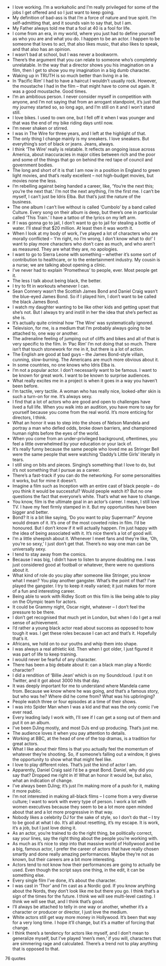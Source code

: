  - I love working. I’m a workaholic and I’m really privileged for some of the jobs I get offered and so I just want to keep going.
 - My definition of bad-ass is that I’m a force of nature and true spirit. I’m self-admitting that, and it sounds vain to say that, but I am.
 - My Father always told me that a fool at 40 is a fool for life.
 - I come from an era, in my world, where you just had to define yourself as who you are and what you do. I happen to be an actor. I happen to be someone that loves to act, that also likes music, that also likes to speak, and that also has an opinion.
 - I wasn’t bad at school, but I was never a bookworm.
 - There’s the argument that you can relate to someone who’s completely unrelatable. In the way that a director shows you his imagination on a film, then I get to show you my imagination in a big dumb character.
 - Waking up in TRUTH is so much better than living in a lie.
 - In ‘Pacific Rim’ I had to have a haircut I wouldn’t usually rock. However, the moustache I had in the film – that might have to come out again. It was a good moustache. Good times.
 - I’m an ambitious person. I never consider myself in competition with anyone, and I’m not saying that from an arrogant standpoint, it’s just that my journey started so, so long ago, and I’m still on it and I won’t stand still.
 - I love bikes. I used to own one, but I fell off it when I was younger and that was the end of my bike riding days until now.
 - I’m never shaken or stirred.
 - I was in The Wire for three years, and I left at the highlight of that.
 - The only thing I change mainly is my sneakers. I love sneakers. But everything’s sort of black or jeans. Jeans, always.
 - I think ‘The Wire’ really is relatable. It reflects an ongoing issue across America, about inaccuracies in major cities between rich and the poor and some of the things that go on behind the red tape of council and government bodies.
 - The long and short of it is that I am now in a position in England to green light movies, and that’s really excellent – not high-budget movies, but movies none the less.
 - I’m rebelling against being handed a career, like, ‘You’re the next this; you’re the next that.’ I’m not the next anything, I’m the first me. I can’t be myself, I can’t just be Idris Elba. But that’s just the nature of the business.
 - The one album I can’t live without is called ‘Cumbolo’ by a band called Culture. Every song on their album is deep, but there’s one in particular called ‘This Train.’ I have a tattoo of the lyrics on my left arm.
 - If I was gonna go to jail, I don’t want to go to jail for stealing a bottle of water. I’ll steal that $20 million. At least then it was worth it.
 - When I look at my body of work, I’ve played a lot of characters who are morally conflicted – ‘I’m right, no I’m wrong, I don’t know what to do!’ I want to play more characters who don’t care as much, and who aren’t as measured. They are what they are, no apologies.
 - I want to go to Sierra Leone with something – whether it’s some sort of contribution to healthcare, or to the entertainment industry. My cousin is a nurse; we are talking about opening a clinic.
 - I’ve never had to explain ‘Prometheus’ to people, ever. Most people get it.
 - The less I talk about being black, the better.
 - I try to fit in workouts whenever I can.
 - Sean Connery wasn’t the Scottish James Bond and Daniel Craig wasn’t the blue-eyed James Bond. So if I played him, I don’t want to be called the black James Bond.
 - I watch my daughter wanting to be like other kids and getting upset that she’s not. But I always try and instill in her the idea that she’s perfect as she is.
 - It’s actually quite criminal how ‘The Wire’ was systematically ignored.
 - Television, for me, is a medium that I’m probably always going to be attached to, one way or another.
 - The adrenaline feeling of jumping out of cliffs and bikes and all of that is very specific to the film. In ‘Pac Rim’ I’m not doing that so much. There isn’t that touch stonework for me in it, but there is a lot of action.
 - The English are good at bad guys – the James Bond-style villain, cunning, slow-burning. The Americans are much more obvious about it.
 - In some countries, no one knows who Idris Elba is.
 - I’m not a popular actor. I don’t necessarily want to be famous. I want to be known for great work. I want to be known to surprise audiences.
 - What really excites me in a project is when it goes in a way you haven’t been before.
 - I’m tactile, very tactile. A woman who has really nice, looked-after skin is such a turn-on for me. It’s always sexy.
 - I find that a lot of actors who are good and open to challenges have lived a full life. When you walk into an audition, you have more to say for yourself because you come from the real world. It’s more enticing for directors, I think.
 - What an honor it was to step into the shoes of Nelson Mandela and portray a man who defied odds, broke down barriers, and championed human rights before the eyes of the world.
 - When you come from an under-privileged background, oftentimes, you feel a little overwhelmed by your education or your lack of.
 - It’s really funny because the same people who loved me as Stringer Bell were the same people that were watching ‘Daddy’s Little Girls’ literally in tears.
 - I still sing on bits and pieces. Singing’s something that I love to do, but it’s not something that I pursue as a career.
 - There’s a fast-track if you can do the networking. For some personalities it works, but for mine it doesn’t.
 - Imagine a film such as Inception with an entire cast of black people – do you think it would be successful? Would people watch it? But no one questions the fact that everyone’s white. That’s what we have to change.
 - You know, film is the ultimate goal in an actor’s career. I mean, I still love TV. I have my feet firmly stamped in it. But my opportunities have been bigger and better.
 - Bond? It is a bit like saying, ‘Do you want to play Superman?’ Anyone would dream of it. It’s one of the most coveted roles in film. I’d be honoured. But I don’t know if it will actually happen. I’m just happy with the idea of being associated with it. It’s nice there’s a lot of good will.
 - I’m a little sheepish about it. Whenever I meet fans and they’re like, ‘Oh, you’re so sexy,’ I just don’t get that. There’s no way one man can be universally sexy.
 - I tend to stay away from the comics.
 - Because I was big, I didn’t have to listen to anyone doubting me. I was just considered good at football or whatever, there were no questions about it.
 - What kind of role do you play after someone like Stringer, you know what I mean? You play another gangster. What’s the point of that? I’ve played the gangster. I try to keep it really varied; it just makes for more of a fun and interesting career.
 - Being able to work with Ridley Scott on this film is like being able to play on the Olympic team for actors.
 - It could be Grammy night, Oscar night, whatever – I don’t feel the pressure to be there.
 - I don’t get recognised that much yet in London, but when I do I get a real sense of achievement.
 - I’d rather a young black actor read about success as opposed to how tough it was. I get these roles because I can act and that’s it. Hopefully that’s it.
 - Africans, we hold on to our youths and whip them into shape.
 - I was always a real athletic kid. Then when I got older, I just figured it was part of life to keep training.
 - I would never be fearful of any character.
 - There has been a big debate about it: can a black man play a Nordic character?
 - I did a rendition of ‘Billie Jean’ which is on my Soundcloud. I put it on Twitter, and it got about 3000 hits that day.
 - It was deeply important for me to understand where Mandela came from. Because we know where he was going, and that’s a famous story, but who was he? Where did he come from? What was his upbringing?
 - People watch three or four episodes at a time of their shows.
 - I was into Spider Man when I was a kid and that was the only comic I’ve ever read.
 - Every leading lady I work with, I’ll see if I can get a song out of them and put it on an album.
 - I’ve been DJing mostly, and most DJs end up producing. That’s just me.
 - The audience loves it when you pay attention to details.
 - Working at BBC, at the head of one of the top dramas, is a tradition for great actors.
 - What I like about their films is that you actually feel the momentum of whatever they’re shooting. So, if someone’s falling out a window, it gives the opportunity to show what that might feel like.
 - I love to play different roles. That’s just the kind of actor I am.
 - Apparently, Daniel Craig said I’d be a great Bond. Daniel, why did you say that? Dropped me right in it! What an honor it would be, but also, what an indication of change.
 - I’ve always been DJing; it’s just I’m making more of a push for it, making it more public.
 - I’m not interested in making all-black films – I come from a very diverse culture; I want to work with every type of person. I work a lot with women executives because they seem to be a lot more open minded about that and a lot more progressive in that way.
 - Nobody likes a celebrity DJ for the sake of style, so I don’t do that – I try to be good at what I do. It’s all about resetting, it’s my escape. It is work, it’s a job, but I just love doing it.
 - As an actor, you’re trained to do the right thing, be politically correct, say your lines, say the right thing about the people you’re working with.
 - As much as it’s nice to step into that massive world of Hollywood and be a big, famous actor, I prefer the career of actors that have really chosen smartly and done really amazing performances. Maybe they’re not as known, but their careers are a bit more interesting.
 - Actors tend to not know how their performances are going to actually be used. Even though the script says one thing, in the edit, it can be something else.
 - Every single film I’ve done, it’s about the character.
 - I was cast in ‘Thor’ and I’m cast as a Nordic god. If you know anything about the Nords, they don’t look like me but there you go. I think that’s a sign of the times for the future. I think we will see multi-level casting. I think we will see that, and I think that’s good.
 - I’ll always be attached to telly in one way or another, whether it’s a character or producer or director, I just love the medium.
 - White actors still get way more money in Hollywood. It’s been that way for a very long time. I hope it’ll change, but it’s a matter of forcing that change.
 - I think there’s a tendency for actors like myself, and I don’t mean to generalize myself, but I’ve played ‘men’s men,’ if you will, characters that are simmering rage and calculated. There’s a trend not to play anything that is opposed to that.

76 quotes